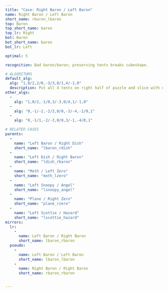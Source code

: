 ```yaml
---
title: "Case: Right Baron / Left Baron"
name: Right Baron / Left Baron
short_name: rbaron_lbaron
top: Baron
top_short_name: baron
top_lr: Right
bot: Baron
bot_short_name: baron
bot_lr: Left

optimal: 5

recognition: Bad baron/baron; preserving tents breaks cubeshape.

# ALGORITHMS
default_alg:
  alg: "1,0/2,2/0,-3/3,0/1,4/-1,0"
  description: Put all 4 tents on right half of puzzle and slice with either alignment into m2; goes to preserving baron/dish or preserving dish/baron.
other_algs:
  -
    alg: "1,0/2,-1/0,3/-3,0/4,1/-1,0"
  -
    alg: "0,-1/-2,-2/3,0/0,-3/-4,-1/0,1"
  -
    alg: "0,-1/1,-2/-3,0/0,3/-1,-4/0,1"

# RELATED CASES
parents:
  -
    name: "Left Baron / Right Dish"
    short_name: "lbaron_rdish"
  -
    name: "Left Dish / Right Baron"
    short_name: "ldish_rbaron"
  -
    name: "Moth / Left Zero"
    short_name: "moth_lzero"
  -
    name: "Left Snoopy / Angel"
    short_name: "lsnoopy_angel"
  -
    name: "Plane / Right Zero"
    short_name: "plane_rzero"
  -
    name: "Left Scottie / Hazard"
    short_name: "lscottie_hazard"
mirrors:
  lr:
    -
      name: Left Baron / Right Baron
      short_name: lbaron_rbaron
  pseudo:
    -
      name: Left Baron / Left Baron
      short_name: lbaron_lbaron
    -
      name: Right Baron / Right Baron
      short_name: rbaron_rbaron


---
```


